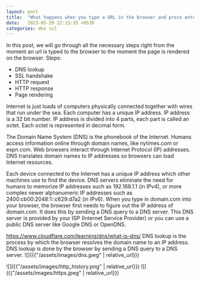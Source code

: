 ```yaml
---
layout: post
title:  "What happens when you type a URL in the browser and press enter?"
date:   2023-05-29 22:15:35 +0530
categories: dns ssl
---
```

In this post, we will go through all the necessary steps right from the moment an url is typed to the browser to the moment the page is rendered on the browser.
Steps:
* DNS lookup
* SSL handshake
* HTTP request
* HTTP response
* Page rendering

Internet is just loads of computers physically connected together with wires that run under the sea.
Each computer has a unique IP address. IP address is a 32 bit number.
IP address is divided into 4 parts, each part is called an octet.
Each octet is represented in decimal form.

The Domain Name System (DNS) is the phonebook of the Internet. Humans access information online through domain names, like nytimes.com or espn.com. Web browsers interact through Internet Protocol (IP) addresses. DNS translates domain names to IP addresses so browsers can load Internet resources.

Each device connected to the Internet has a unique IP address which other machines use to find the device. DNS servers eliminate the need for humans to memorize IP addresses such as 192.168.1.1 (in IPv4), or more complex newer alphanumeric IP addresses such as 2400:cb00:2048:1::c629:d7a2 (in IPv6).
When you type in domain.com into your browser, the browser first needs to figure out the IP address of domain.com. It does this by sending a DNS query to a DNS server. This DNS server is provided by your ISP (Internet Service Provider) or you can use a public DNS server like Google DNS or OpenDNS.

https://www.cloudflare.com/learning/dns/what-is-dns/
DNS lookup is the process by which the browser resolves the domain name to an IP address.
DNS lookup is done by the browser by sending a DNS query to a DNS server.
![]({{"/assets/images/dns.jpeg" | relative_url}})

![]({{"/assets/images/http_history.png" | relative_url}})
![]({{"/assets/images/https.jpeg" | relative_url}})

